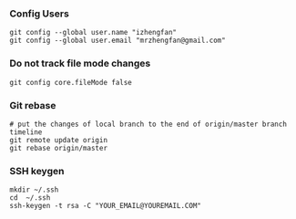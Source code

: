 ### Config Users

```
git config --global user.name "izhengfan"
git config --global user.email "mrzhengfan@gmail.com"
```

### Do not track file mode changes 

```
git config core.fileMode false
```

### Git rebase

```
# put the changes of local branch to the end of origin/master branch timeline
git remote update origin
git rebase origin/master
```

### SSH keygen
```
mkdir ~/.ssh 
cd  ~/.ssh 
ssh-keygen -t rsa -C "YOUR_EMAIL@YOUREMAIL.COM"
```
